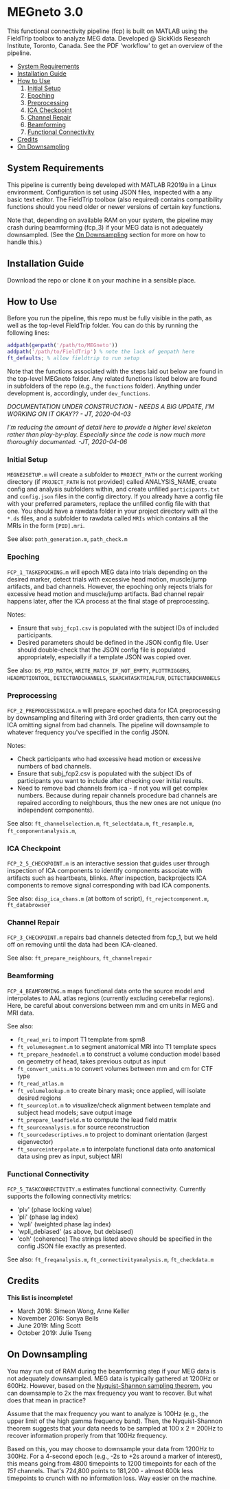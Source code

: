 # MEGneto 3.0 

This functional connectivity pipeline (fcp) is built on MATLAB using the FieldTrip toolbox to analyze MEG data. Developed @ SickKids Research Institute, Toronto, Canada. See the PDF 'workflow' to get an overview of the pipeline.

- [System Requirements](#system-requirements)
- [Installation Guide](#installation-guide)
- [How to Use](#how-to-use)
   1. [Initial Setup](#initial-setup)
   2. [Epoching](#epoching)
   3. [Preprocessing](#preprocessing)
   4. [ICA Checkpoint](#ica-checkpoint)
   5. [Channel Repair](#channel-repair)
   6. [Beamforming](#beamforming)
   7. [Functional Connectivity](#functional-connectivity)
- [Credits](#credits)
- [On Downsampling](#on-downsampling)

## System Requirements

This pipeline is currently being developed with MATLAB R2019a in a Linux environment. Configuration is set using JSON files, inspected with a any basic text editor. The FieldTrip toolbox (also required) contains compatibility functions should you need older or newer versions of certain key functions. 

Note that, depending on available RAM on your system, the pipeline may crash during beamforming (fcp_3) if your MEG data is not adequately downsampled. (See the [On Downsampling](#on-downsampling) section for more on how to handle this.)

## Installation Guide

Download the repo or clone it on your machine in a sensible place. 

## How to Use

Before you run the pipeline, this repo must be fully visible in the path, as well as the top-level FieldTrip folder. You can do this by running the following lines:

``` MATLAB
addpath(genpath('/path/to/MEGneto'))
addpath('/path/to/FieldTrip') % note the lack of genpath here
ft_defaults; % allow fieldtrip to run setup
```

Note that the functions associated with the steps laid out below are found in the top-level MEGneto folder. Any related functions listed below are found in subfolders of the repo (e.g., the `functions` folder). Anything under development is, accordingly, under `dev_functions`. 

*DOCUMENTATION UNDER CONSTRUCTION - NEEDS A BIG UPDATE, I'M WORKING ON IT OKAY?? - JT, 2020-04-03*

*I'm reducing the amount of detail here to provide a higher level skeleton rather than play-by-play.*
*Especially since the code is now much more thoroughly documented. -JT, 2020-04-06*

### Initial Setup

`MEGNE2SETUP.m` will create a subfolder to `PROJECT_PATH` or the current working directory (if `PROJECT_PATH` is not provided) called ANALYSIS_NAME, create config and analysis subfolders within, and create unfilled `participants.txt` and `config.json` files in the config directory. If you already have a config file with your preferred parameters, replace the unfilled config file with that one. You should have a rawdata folder in your project directory with all the `*.ds` files, and a subfolder to rawdata called `MRIs` which contains all the MRIs in the form `[PID].mri`.

See also: `path_generation.m`, `path_check.m`

### Epoching

`FCP_1_TASKEPOCHING.m` will epoch MEG data into trials depending on the desired marker, detect trials with excessive head motion, muscle/jump artifacts, and bad channels. However, the epoching only rejects trials for excessive head motion and muscle/jump artifacts. Bad channel repair happens later, after the ICA process at the final stage of preprocessing.

Notes: 
- Ensure that `subj_fcp1.csv` is populated with the subject IDs of included participants. 
- Desired parameters should be defined in the JSON config file. User should double-check that the JSON config file is populated appropriately, especially if a template JSON was copied over. 

See also: `DS_PID_MATCH`, `WRITE_MATCH_IF_NOT_EMPTY`, `PLOTTRIGGERS`, `HEADMOTIONTOOL`, `DETECTBADCHANNELS`, `SEARCHTASKTRIALFUN`, `DETECTBADCHANNELS`

### Preprocessing

`FCP_2_PREPROCESSINGICA.m` will prepare epoched data for ICA preprocessing by downsampling and filtering with 3rd order gradients, then carry out the ICA omitting signal from bad channels. The pipeline will downsample to whatever frequency you've specified in the config JSON.  

Notes:
- Check participants who had excessive head motion or excessive numbers of bad channels. 
- Ensure that subj_fcp2.csv is populated with the subject IDs of participants you want to include after checking over initial results. 
- Need to remove bad channels from ica - if not you will get complex numbers. Because during repair channels procedure bad channels are repaired according to neighbours, thus the new ones are not unique (no independent components).

See also: `ft_channelselection.m`, `ft_selectdata.m`, `ft_resample.m`, `ft_componentanalysis.m`, 

### ICA Checkpoint

`FCP_2_5_CHECKPOINT.m` is an interactive session that guides user through inspection of ICA components to identify components associate with artifacts such as heartbeats, blinks. After inspection, backprojects ICA components to remove signal corresponding with bad ICA components. 

See also: `disp_ica_chans.m` (at bottom of script), `ft_rejectcomponent.m`, `ft_databrowser`

### Channel Repair

`FCP_3_CHECKPOINT.m` repairs bad channels detected from fcp_1, but we held off on removing until the data had been ICA-cleaned. 

See also: `ft_prepare_neighbours`, `ft_channelrepair`

### Beamforming

`FCP_4_BEAMFORMING.m` maps functional data onto the source model and interpolates to AAL atlas regions (currently excluding cerebellar regions). Here, be careful about conversions between mm and cm units in MEG and MRI data. 

See also: 
- `ft_read_mri` to import T1 template from spm8
- `ft_volumesegment.m` to segment anatomical MRI into T1 template specs
- `ft_prepare_headmodel.m` to construct a volume conduction model based on geometry of head, takes previous output as input
- `ft_convert_units.m` to convert volumes between mm and cm for CTF type
- `ft_read_atlas.m`
- `ft_volumelookup.m` to create binary mask; once applied, will isolate desired regions
- `ft_sourceplot.m` to visualize/check alignment between template and subject head models; save output image
- `ft_prepare_leadfield.m` to compute the lead field matrix
- `ft_sourceanalysis.m` for source reconstruction
- `ft_sourcedescriptives.m` to project to dominant orientation (largest eigenvector)
- `ft_sourceinterpolate.m` to interpolate functional data onto anatomical data using prev as input, subject MRI

### Functional Connectivity

`FCP_5_TASKCONNECTIVITY.m` estimates functional connectivity. Currently supports the following connectivity metrics: 
- 'plv' (phase locking value)
- 'pli' (phase lag index)
- 'wpli' (weighted phase lag index)
- 'wpli_debiased' (as above, but debiased)
- 'coh' (coherence)
The strings listed above should be specified in the config JSON file exactly as presented. 

See also: `ft_freqanalysis.m`, `ft_connectivityanalysis.m`, `ft_checkdata.m`

## Credits

**This list is incomplete!**

- March 2016: Simeon Wong, Anne Keller
- November 2016: Sonya Bells
- June 2019: Ming Scott
- October 2019: Julie Tseng 

## On Downsampling

You may run out of RAM during the beamforming step if your MEG data is not adequately downsampled. MEG data is typically gathered at 1200Hz or 600Hz. However, based on the [Nyquist-Shannon sampling theorem](https://en.wikipedia.org/wiki/Nyquist%E2%80%93Shannon_sampling_theorem), you can downsample to 2x the max frequency you want to recover. But what does that mean in practice?

Assume that the max frequency you want to analyze is 100Hz (e.g., the upper limit of the high gamma frequency band). Then, the Nyquist-Shannon theorem suggests that your data needs to be sampled at 100 x 2 = 200Hz to recover information properly from that 100Hz frequency. 

Based on this, you may choose to downsample your data from 1200Hz to 300Hz. For a 4-second epoch (e.g., -2s to +2s around a marker of interest), this means going from 4800 timepoints to 1200 timepoints for each of the *151* channels. That's 724,800 points to 181,200 - almost 600k less timepoints to crunch with no information loss. Way easier on the machine. 
